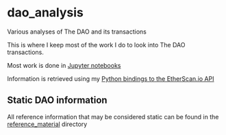 # dao_analysis
Various analyses of The DAO and its transactions

This is where I keep most of the work I do to look into The DAO transactions. 

Most work is done in [Jupyter notebooks](https://jupyter.org/)

Information is retrieved using my [Python bindings to the EtherScan.io API](https://github.com/corpetty/py-etherscan-api.git)

## Static DAO information
All reference information that may be considered static can be found in the [reference_material](https://github.com/corpetty/dao_analysis/tree/master/reference_material) directory
